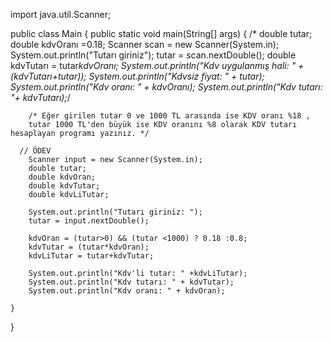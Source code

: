 import java.util.Scanner;

public class Main {
    public static void main(String[] args) {
      /*  double tutar;
        double kdvOranı =0.18;
        Scanner scan = new Scanner(System.in);
        System.out.println("Tutarı giriniz");
        tutar = scan.nextDouble();
        double kdvTutarı = tutar*kdvOranı;
        System.out.println("Kdv uygulanmış hali: " + (kdvTutarı+tutar));
        System.out.println("Kdvsiz fiyat: " + tutar);
        System.out.println("Kdv oranı: " + kdvOranı);
        System.out.println("Kdv tutarı: "+ kdvTutarı);*/

        /* Eğer girilen tutar 0 ve 1000 TL arasında ise KDV oranı %18 ,
        tutar 1000 TL'den büyük ise KDV oranını %8 olarak KDV tutarı hesaplayan programı yazınız. */

      // ÖDEV
        Scanner input = new Scanner(System.in);
        double tutar;
        double kdvOran;
        double kdvTutar;
        double kdvLiTutar;

        System.out.println("Tutarı giriniz: ");
        tutar = input.nextDouble();

        kdvOran = (tutar>0) && (tutar <1000) ? 0.18 :0.8;
        kdvTutar = (tutar*kdvOran);
        kdvLiTutar = tutar+kdvTutar;

        System.out.println("Kdv'li tutar: " +kdvLiTutar);
        System.out.println("Kdv tutarı: " + kdvTutar);
        System.out.println("Kdv oranı: " + kdvOran);

    }
}
